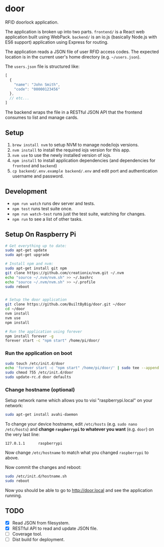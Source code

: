 # door

RFID doorlock application.

The application is broken up into two parts. `frontend/` is a React web application built using WebPack. `backend/` is an io.js (basically Node.js with ES6 support) application using Express for routing.

The application reads a JSON file of user RFID access codes. The expected location is in the current user's home directory (e.g. `~/users.json`).

The `users.json` file is structured like:

```js
[
  {
    "name": "John Smith",
    "code": "00000123456"
  },
  // etc...
]
```

The backend wraps the file in a RESTful JSON API that the frontend consumes to list and manage cards.


## Setup

1. `brew install nvm` to setup NVM to manage node/iojs versions.
2. `nvm install` to install the required iojs version for this app.
3. `nvm use` to use the newly installed version of iojs.
4. `npm install` to install application dependencies (and dependencies for `frontend` and `backend`)
5. `cp backend/.env.example backend/.env` and edit port and authentication username and password.


## Development

- `npm run watch` runs dev server and tests.
- `npm test` runs test suite once.
- `npm run watch-test` runs just the test suite, watching for changes.
- `npm run` to see a list of other tasks.

## Setup On Raspberry Pi

```bash
# Get everything up to date:
sudo apt-get update
sudo apt-get upgrade

# Install npm and nvm:
sudo apt-get install git npm
git clone https://github.com/creationix/nvm.git ~/.nvm
echo "source ~/.nvm/nvm.sh" >> ~/.bashrc
echo "source ~/.nvm/nvm.sh" >> ~/.profile
sudo reboot


# Setup the door application
git clone https://github.com/BuiltByBig/door.git ~/door
cd ~/door
nvm install
nvm use
npm install

# Run the application using forever
npm install forever -g
forever start -c "npm start" /home/pi/door/
```

### Run the application on boot

```bash
sudo touch /etc/init.d/door
echo 'forever start -c "npm start" /home/pi/door/' | sudo tee --append /etc/init.d/door
sudo chmod 755 /etc/init.d/door
sudo update-rc.d door defaults
```


### Change hostname (optional)

Setup network name which allows you to visi "raspberrypi.local" on your network:

```bash
sudo apt-get install avahi-daemon
```

To change your device hostname, edit `/etc/hosts` (e.g. `sudo nano /etc/hosts`) and **change `raspberrypi` to whatever you want** (e.g. `door`) on the very last line:

```
127.0.1.1      raspberrypi
```

Now change `/etc/hostname` to match what you changed `raspberrypi` to above.

Now commit the changes and reboot:

```bash
sudo /etc/init.d/hostname.sh
sudo reboot
```

Now you should be able to go to http://door.local and see the application running.


## TODO

- [x] Read JSON from filesystem.
- [x] RESTful API to read and update JSON file.
- [ ] Coverage tool.
- [ ] Dist build for deployment.
